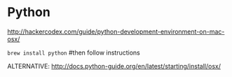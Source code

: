 # Python

http://hackercodex.com/guide/python-development-environment-on-mac-osx/

`brew install python` #then follow instructions

ALTERNATIVE: http://docs.python-guide.org/en/latest/starting/install/osx/
